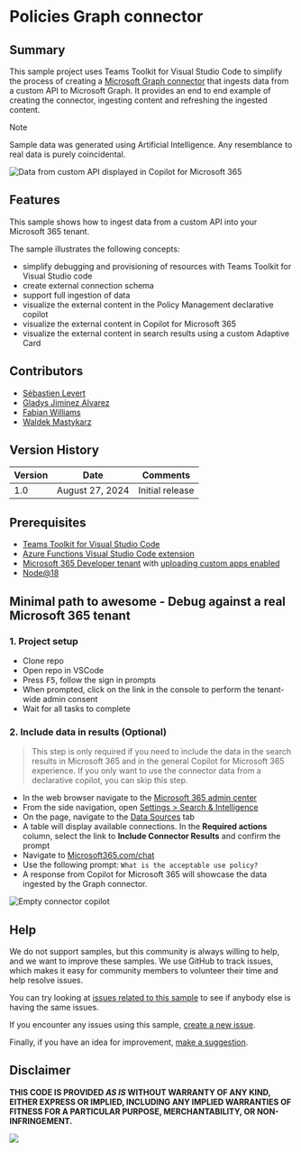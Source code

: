 # Policies Graph connector

## Summary

This sample project uses Teams Toolkit for Visual Studio Code to simplify the process of creating a [Microsoft Graph connector](https://learn.microsoft.com/graph/connecting-external-content-connectors-overview) that ingests data from a custom API to Microsoft Graph. It provides an end to end example of creating the connector, ingesting content and refreshing the ingested content.

> [!NOTE]  
> Sample data was generated using Artificial Intelligence. Any resemblance to real data is purely coincidental.

![Data from custom API displayed in Copilot for Microsoft 365](./assets/connector-copilot-results.png)

## Features

This sample shows how to ingest data from a custom API into your Microsoft 365 tenant.

The sample illustrates the following concepts:

- simplify debugging and provisioning of resources with Teams Toolkit for Visual Studio code
- create external connection schema
- support full ingestion of data
- visualize the external content in the Policy Management declarative copilot
- visualize the external content in Copilot for Microsoft 365
- visualize the external content in search results using a custom Adaptive Card

## Contributors

- [Sébastien Levert](https://github.com/sebastienlevert)
- [Gladys Jiminez Alvarez](https://github.com/gladysaj)
- [Fabian Williams](https://github.com/fabianwilliams)
- [Waldek Mastykarz](https://github.com/waldekmastykarz)

## Version History

Version|Date|Comments
-------|----|--------
1.0|August 27, 2024|Initial release

## Prerequisites

- [Teams Toolkit for Visual Studio Code](https://marketplace.visualstudio.com/items?itemName=TeamsDevApp.ms-teams-vscode-extension)
- [Azure Functions Visual Studio Code extension](https://marketplace.visualstudio.com/items?itemName=ms-azuretools.vscode-azurefunctions)
- [Microsoft 365 Developer tenant](https://developer.microsoft.com/microsoft-365/dev-program) with [uploading custom apps enabled](https://learn.microsoft.com/microsoftteams/platform/m365-apps/prerequisites#prepare-a-developer-tenant-for-testing)
- [Node@18](https://nodejs.org)

## Minimal path to awesome - Debug against a real Microsoft 365 tenant

### 1. Project setup

- Clone repo
- Open repo in VSCode
- Press <kbd>F5</kbd>, follow the sign in prompts
- When prompted, click on the link in the console to perform the tenant-wide admin consent
- Wait for all tasks to complete

### 2. Include data in results (Optional)

> This step is only required if you need to include the data in the search results in Microsoft 365 and in the general Copilot for Microsoft 365 experience. If you only want to use the connector data from a declarative copilot, you can skip this step.

- In the web browser navigate to the [Microsoft 365 admin center](https://admin.microsoft.com/)
- From the side navigation, open [Settings > Search & Intelligence](https://admin.microsoft.com/?source=applauncher#/MicrosoftSearch)
- On the page, navigate to the [Data Sources](https://admin.microsoft.com/?source=applauncher#/MicrosoftSearch/connectors) tab
- A table will display available connections. In the **Required actions** column, select the link to **Include Connector Results** and confirm the prompt
- Navigate to [Microsoft365.com/chat](https://www.microsoft365.com/chat)
- Use the following prompt: `What is the acceptable use policy?`
- A response from Copilot for Microsoft 365 will showcase the data ingested by the Graph connector.

![Empty connector copilot](./assets/connector-copilot-results.png)

## Help

We do not support samples, but this community is always willing to help, and we want to improve these samples. We use GitHub to track issues, which makes it easy for  community members to volunteer their time and help resolve issues.

You can try looking at [issues related to this sample](https://github.com/pnp/graph-connectors-samples/issues?q=label%3A%22sample%3A%nodejs-typescript-policies%22) to see if anybody else is having the same issues.

If you encounter any issues using this sample, [create a new issue](https://github.com/pnp/graph-connectors-samples/issues/new).

Finally, if you have an idea for improvement, [make a suggestion](https://github.com/pnp/graph-connectors-samples/issues/new).

## Disclaimer

**THIS CODE IS PROVIDED *AS IS* WITHOUT WARRANTY OF ANY KIND, EITHER EXPRESS OR IMPLIED, INCLUDING ANY IMPLIED WARRANTIES OF FITNESS FOR A PARTICULAR PURPOSE, MERCHANTABILITY, OR NON-INFRINGEMENT.**

![](https://m365-visitor-stats.azurewebsites.net/SamplesGallery/pnp-graph-connector-nodejs-typescript-policies)
